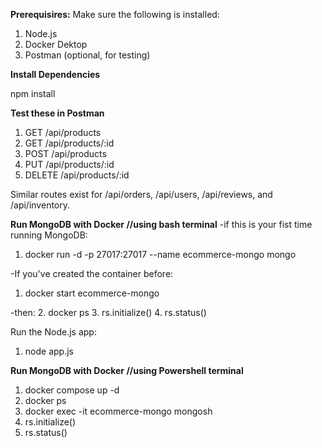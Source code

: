 **Prerequisires:**
Make sure the following is installed:
1. Node.js
2. Docker Dektop
3. Postman (optional, for testing)

**Install Dependencies**

npm install

**Test these in Postman**

1. GET /api/products
2. GET /api/products/:id
3. POST /api/products
4. PUT /api/products/:id
5. DELETE /api/products/:id

Similar routes exist for /api/orders, /api/users, /api/reviews, and /api/inventory.

**Run MongoDB with Docker //using bash terminal**
-if this is your fist time running MongoDB:
1. docker run -d -p 27017:27017 --name ecommerce-mongo mongo

-If you've created the container before:
1. docker start ecommerce-mongo

-then:
2. docker ps
3. rs.initialize() 
4. rs.status()

Run the Node.js app:
1. node app.js

**Run MongoDB with Docker //using Powershell terminal**
1. docker compose up -d
2. docker ps
3. docker exec -it ecommerce-mongo mongosh
4. rs.initialize() 
5. rs.status()
